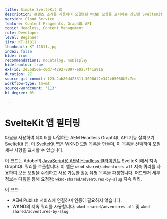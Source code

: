 ```yaml
---
title: Simple SvelteKit 앱
description: 콘텐츠 조각을 사용하여 모델링된 WKND 모험을 표시하는 간단한 SvelteKit 앱입니다.
version: Cloud Service
feature: Content Fragments, GraphQL API
topic: Headless, Content Management
role: Developer
level: Beginner
jira: KT-11811
thumbnail: KT-11811.jpg
index: false
hide: true
recommendations: noCatalog, noDisplay
hidefromtoc: true
exl-id: 2e5bd50e-c0d7-4292-8097-e0a17f41a91a
duration: 27
source-git-commit: f23c2ab86d42531113690df2e342c65060b5c7cd
workflow-type: tm+mt
source-wordcount: '113'
ht-degree: 0%

---
```


# SvelteKit 앱 필터링

다음을 사용하여 데이터를 나열하는 AEM Headless GraphQL API 기능 살펴보기 [SvelteKit](https://kit.svelte.dev/) 앱. 이 SvelteKit 앱은 WKND 모험 목록을 만들며, 이 목록을 선택하여 모험 세부 사항을 표시할 수 있습니다.

이 코드는 Adobe의 [JavaScript용 AEM Headless 클라이언트](https://github.com/adobe/aem-headless-client-js/blob/main/api-reference.md) SvelteKit에서 지속 GraphQL 쿼리를 호출합니다. 이 앱은 `wknd-shared/adventures-all` 지속 쿼리를 사용하여 모든 모험을 수집하고 사용 가능한 활동 유형 목록을 파생합니다. 어드벤처 세부 정보는 다음을 통해 요청됨: `wknd-shared/adventures-by-slug` 지속 쿼리.

이 코드:

+ AEM Publish 서비스에 연결하며 인증이 필요하지 않습니다.
+ WKND의 지속 쿼리를 사용합니다. `wknd-shared/adventures-all` 및 `wknd-shared/adventures-by-slug`
